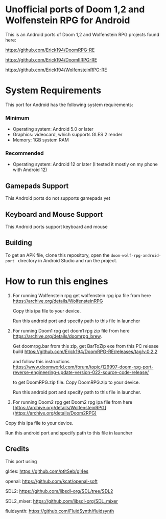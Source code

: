 # Unofficial ports of Doom 1,2 and Wolfenstein RPG for Android
This is an Android ports of Doom 1,2 and Wolfenstein RPG projects found here:

https://github.com/Erick194/DoomRPG-RE

https://github.com/Erick194/DoomIIRPG-RE

https://github.com/Erick194/WolfensteinRPG-RE

# System Requirements

This port for Android has the following system requirements:
### Minimum
* Operating system: Android 5.0 or later
* Graphics: videocard, which supports GLES 2 render
* Memory: 1GB system RAM

### Recommended
* Operating system: Android 12 or later (I tested it mostly on my phone with Android 12)

## Gamepads Support
This Android ports do not supports gamepads yet

## Keyboard and Mouse Support
This Android ports support keyboard and mouse

## Building

To get an APK file, clone this repository, open the `doom-wolf-rpg-android-port ` directory in Android Studio and run the project.

# How to run this engines
1. For running Wolfenstein rpg get wolfenstein rpg ipa file from here https://archive.org/details/WolfensteinRPG

   Copy this ipa file to your device.

   Run this android port and specify path to this file in launcher

2. For running Doom1 rpg get doom1 rpg zip file from here https://archive.org/details/doomrpg_brew.

   Get doomrpg.bar from this zip, get BarToZip exe from this PC release build https://github.com/Erick194/DoomRPG-RE/releases/tag/v.0.2.2 

   and follow this instructions https://www.doomworld.com/forum/topic/129997-doom-rpg-port-reverse-engineering-update-version-022-source-code-release/

   to get DoomRPG.zip file. Copy DoomRPG.zip to your device.

   Run this android port and specify path to this file in launcher.

4.  For running Doom2 rpg get Doom2 rpg ipa file from here [https://archive.org/details/WolfensteinRPG](https://archive.org/details/Doom2RPG)

   Copy this ipa file to your device.
   
   Run this android port and specify path to this file in launcher

## Credits
This port using

gl4es: https://github.com/ptitSeb/gl4es

openal: https://github.com/kcat/openal-soft

SDL2: https://github.com/libsdl-org/SDL/tree/SDL2

SDL2_mixer: https://github.com/libsdl-org/SDL_mixer

fluidsynth: https://github.com/FluidSynth/fluidsynth
